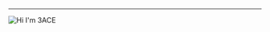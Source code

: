 ---
<img algin="left" alt="Hi I'm 3ACE" src="https://github-readme-stats.vercel.app/api?username=3ACE-code&show_icons=true&theme=react" />
